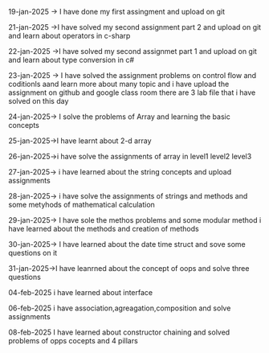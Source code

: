 19-jan-2025 -> I have done my first assingment and upload on git

21-jan-2025 ->I have solved my second assignment part 2 and upload on git and learn about operators in c-sharp


22-jan-2025 ->I have solved my second assignmet part 1 and upload on git and learn about type conversion in c#


23-jan-2025 -> I have solved the assignment problems on control flow and coditionls aand learn more about many topic and i have upload the assignment on github and google class room there are 3 lab file that i have solved on this day

24-jan-2025-> I solve the problems of Array and learning the basic concepts

25-jan-2025->I have learnt about 2-d array

26-jan-2025->i have solve the assignments of array in level1 level2 level3

27-jan-2025-> i have learned about the string concepts and upload assignments

28-jan-2025-> i have solve the assignments of strings and methods and some metyhods of mathematical calculation 

29-jan-2025-> I have sole the methos problems and some modular method i have learned about the methods and creation of methods

30-jan-2025-> I have learned about the date time struct and sove some questions on it

31-jan-2025->I have leanrned about the concept of oops and solve three questions 

04-feb-2025 i have learned about interface

06-feb-2025 i have association,agreagation,composition and solve assignments


08-feb-2025 I have learned about constructor chaining and solved problems of opps cocepts and 4 pillars

